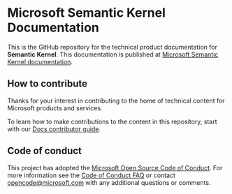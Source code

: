 # Microsoft Semantic Kernel Documentation

This is the GitHub repository for the technical product documentation for **Semantic Kernel**. This documentation is published at [Microsoft Semantic Kernel documentation](/semantic-kernel).

## How to contribute

Thanks for your interest in contributing to the home of technical content for Microsoft products and services.

To learn how to make contributions to the content in this repository, start with our [Docs contributor guide](https://github.com/MicrosoftDocs/semantic-kernel-docs/blob/main/semantic-kernel/support/contributing.md).

## Code of conduct

This project has adopted the [Microsoft Open Source Code of Conduct](https://opensource.microsoft.com/codeofconduct/). For more information see the [Code of Conduct FAQ](https://opensource.microsoft.com/codeofconduct/faq/) or contact [opencode@microsoft.com](mailto:opencode@microsoft.com) with any additional questions or comments.
